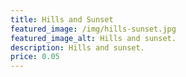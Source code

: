```yaml
---
title: Hills and Sunset
featured_image: /img/hills-sunset.jpg
featured_image_alt: Hills and sunset.
description: Hills and sunset.
price: 0.05
---
```

